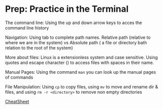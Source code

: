 # Prep: Practice in the Terminal


The command line: Using the up and down arrow keys to acces the command line history

Navigation: Using tab to complete path names. Relative path (relative to where we are in the system) vs Absolute path ( a file or directory bath relation to the root of the system)

More about files: Linux is a extensionless system and case sensitive. Using quotes and escape character (\) to access files with spaces in their name.

Manual Pages: Using the command `man` you can look up the manual pages of commands
  
File Manipulation: Using `cp` to copy files, using `mv` to move and rename dir & files, and using `rm -r <directory>` to remove non empty directories

[CheatSheet](https://ryanstutorials.net/linuxtutorial/cheatsheet.php)

